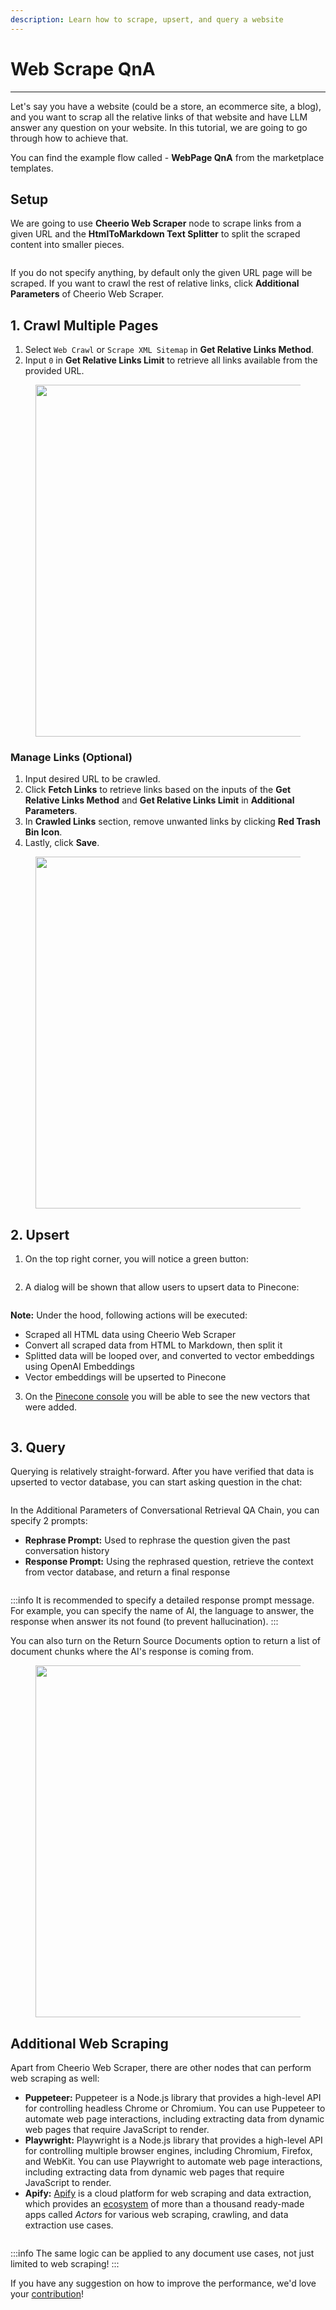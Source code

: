 ```yaml
---
description: Learn how to scrape, upsert, and query a website
---
```


# Web Scrape QnA

---

Let's say you have a website (could be a store, an ecommerce site, a blog), and you want to scrap all the relative links of that website and have LLM answer any question on your website. In this tutorial, we are going to go through how to achieve that.

You can find the example flow called - **WebPage QnA** from the marketplace templates.

## Setup

We are going to use **Cheerio Web Scraper** node to scrape links from a given URL and the **HtmlToMarkdown Text Splitter** to split the scraped content into smaller pieces.

<figure><img src="/.gitbook/assets/image (86).png" alt="" /><figcaption></figcaption></figure>

If you do not specify anything, by default only the given URL page will be scraped. If you want to crawl the rest of relative links, click **Additional Parameters** of Cheerio Web Scraper.

## 1. Crawl Multiple Pages

1. Select `Web Crawl` or `Scrape XML Sitemap` in **Get Relative Links Method**.
2. Input `0` in **Get Relative Links Limit** to retrieve all links available from the provided URL.

<figure><img src="/.gitbook/assets/image (87).png" alt="" width="563" /><figcaption></figcaption></figure>

### Manage Links (Optional)

1. Input desired URL to be crawled.
2. Click **Fetch Links** to retrieve links based on the inputs of the **Get Relative Links Method** and **Get Relative Links Limit** in **Additional Parameters**.
3. In **Crawled Links** section, remove unwanted links by clicking **Red Trash Bin Icon**.
4. Lastly, click **Save**.

<figure><img src="/.gitbook/assets/image (88).png" alt="" width="563" /><figcaption></figcaption></figure>

## 2. Upsert

1. On the top right corner, you will notice a green button:

<figure><img src="/.gitbook/assets/Untitled (2).png" alt="" /><figcaption></figcaption></figure>

2. A dialog will be shown that allow users to upsert data to Pinecone:

<figure><img src="/.gitbook/assets/image (2) (1) (1) (1) (1) (1) (1) (1) (1) (1) (1) (2).png" alt="" /><figcaption></figcaption></figure>

**Note:** Under the hood, following actions will be executed:

-   Scraped all HTML data using Cheerio Web Scraper
-   Convert all scraped data from HTML to Markdown, then split it
-   Splitted data will be looped over, and converted to vector embeddings using OpenAI Embeddings
-   Vector embeddings will be upserted to Pinecone

3. On the [Pinecone console](https://app.pinecone.io) you will be able to see the new vectors that were added.

<figure><img src="/.gitbook/assets/web-scrape-pinecone.png" alt="" /><figcaption></figcaption></figure>

## 3. Query

Querying is relatively straight-forward. After you have verified that data is upserted to vector database, you can start asking question in the chat:

<figure><img src="/.gitbook/assets/image (4) (1) (1) (1) (1) (1) (1) (1) (1) (1) (2).png" alt="" /><figcaption></figcaption></figure>

In the Additional Parameters of Conversational Retrieval QA Chain, you can specify 2 prompts:

-   **Rephrase Prompt:** Used to rephrase the question given the past conversation history
-   **Response Prompt:** Using the rephrased question, retrieve the context from vector database, and return a final response

<figure><img src="/.gitbook/assets/image (91).png" alt="" /><figcaption></figcaption></figure>

:::info
It is recommended to specify a detailed response prompt message. For example, you can specify the name of AI, the language to answer, the response when answer its not found (to prevent hallucination).
:::

You can also turn on the Return Source Documents option to return a list of document chunks where the AI's response is coming from.

<figure><img src="/.gitbook/assets/Untitled (1) (1) (1) (1).png" alt="" width="563" /><figcaption></figcaption></figure>

## Additional Web Scraping

Apart from Cheerio Web Scraper, there are other nodes that can perform web scraping as well:

-   **Puppeteer:** Puppeteer is a Node.js library that provides a high-level API for controlling headless Chrome or Chromium. You can use Puppeteer to automate web page interactions, including extracting data from dynamic web pages that require JavaScript to render.
-   **Playwright:** Playwright is a Node.js library that provides a high-level API for controlling multiple browser engines, including Chromium, Firefox, and WebKit. You can use Playwright to automate web page interactions, including extracting data from dynamic web pages that require JavaScript to render.
-   **Apify:** [Apify](https://apify.com/) is a cloud platform for web scraping and data extraction, which provides an [ecosystem](https://apify.com/store) of more than a thousand ready-made apps called _Actors_ for various web scraping, crawling, and data extraction use cases.

<figure><img src="/.gitbook/assets/image (92).png" alt="" /><figcaption></figcaption></figure>

:::info
The same logic can be applied to any document use cases, not just limited to web scraping!
:::

If you have any suggestion on how to improve the performance, we'd love your [contribution](../../community/)!
